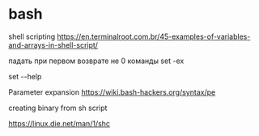 bash
=========

shell scripting
https://en.terminalroot.com.br/45-examples-of-variables-and-arrays-in-shell-script/

падать при первом возврате не 0 команды
set -ex

set --help

Parameter expansion
https://wiki.bash-hackers.org/syntax/pe

creating binary from sh script

https://linux.die.net/man/1/shc